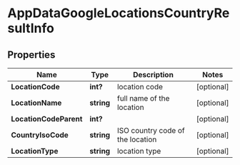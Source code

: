 # AppDataGoogleLocationsCountryResultInfo


## Properties

| Name | Type | Description | Notes |
|------------ | ------------- | ------------- | -------------|
**LocationCode** | **int?** | location code |[optional]|
**LocationName** | **string** | full name of the location |[optional]|
**LocationCodeParent** | **int?** |  |[optional]|
**CountryIsoCode** | **string** | ISO country code of the location |[optional]|
**LocationType** | **string** | location type |[optional]|
